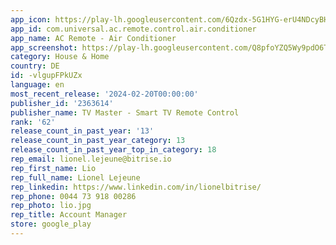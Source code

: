 ```yaml
---
app_icon: https://play-lh.googleusercontent.com/6Qzdx-5G1HYG-erU4NDcyBHNQp_qv3aUK79EyMYly8r4vmNE3LzE-QDYjytBu2DrwnGS
app_id: com.universal.ac.remote.control.air.conditioner
app_name: AC Remote - Air Conditioner
app_screenshot: https://play-lh.googleusercontent.com/Q8pfoYZQ5Wy9pdO6TUjnJbpBkvF7vLYpCyy7KSWLacscmctZxigvSZ2TfqnUuNjQVQ
category: House & Home
country: DE
id: -vlgupFPkUZx
language: en
most_recent_release: '2024-02-20T00:00:00'
publisher_id: '2363614'
publisher_name: TV Master - Smart TV Remote Control
rank: '62'
release_count_in_past_year: '13'
release_count_in_past_year_category: 13
release_count_in_past_year_top_in_category: 18
rep_email: lionel.lejeune@bitrise.io
rep_first_name: Lio
rep_full_name: Lionel Lejeune
rep_linkedin: https://www.linkedin.com/in/lionelbitrise/
rep_phone: 0044 73 918 00286
rep_photo: lio.jpg
rep_title: Account Manager
store: google_play
---
```

